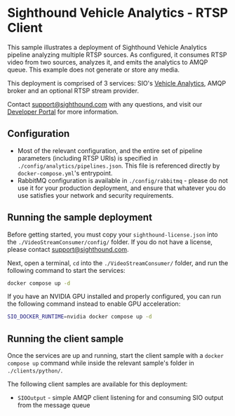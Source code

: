 # Sighthound Vehicle Analytics - RTSP Client

This sample illustrates a deployment of Sighthound Vehicle Analytics pipeline analyzing multiple RTSP sources. As configured, it consumes RTSP video from two sources, analyzes it, and emits the analytics to AMQP queue. This example does not generate or store any media.

This deployment is comprised of 3 services: SIO's [Vehicle Analytics](https://dev.sighthound.com/sio/pipelines/VehicleAnalytics/), AMQP broker and an optional RTSP stream provider.

Contact [support@sighthound.com](mailto:support@sighthound.com) with any questions, and visit our [Developer Portal](https://dev.sighthound.com/cloud-api/docs/quickstart/docker/) for more information.


## Configuration

* Most of the relevant configuration, and the entire set of pipeline parameters (including RTSP URIs) is specified in `./config/analytics/pipelines.json`. This file is referenced directly by `docker-compose.yml`'s entrypoint.
* RabbitMQ configuration is available in `./config/rabbitmq` - please do not use it for your production deployment, and ensure that whatever you do use satisfies your network and security requirements.

## Running the sample deployment

Before getting started, you must copy your `sighthound-license.json` into the `./VideoStreamConsumer/config/` folder. If you do not have a license, please contact [support@sighthound.com](mailto:support@sighthound.com).

Next, open a terminal, `cd` into the `./VideoStreamConsumer/` folder, and run the following command to start the services:

```bash
docker compose up -d
```

If you have an NVIDIA GPU installed and properly configured, you can run the following command instead to enable GPU acceleration:

```bash
SIO_DOCKER_RUNTIME=nvidia docker compose up -d
```

## Running the client sample

Once the services are up and running, start the client sample with a `docker compose up` command while inside the relevant sample's folder in `./clients/python/`.

The following client samples are available for this deployment:

* `SIOOutput` - simple AMQP client listening for and consuming SIO output from the message queue